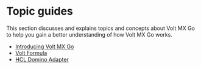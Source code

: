 # Topic guides

This section discusses and explains topics and concepts about Volt MX Go to help you gain a better understanding of how Volt MX Go works.

- [Introducing Volt MX Go](introvoltmxgo.md)
- [Volt Formula](voltformula.md)
- [HCL Domino Adapter](dominoadapter.md)

